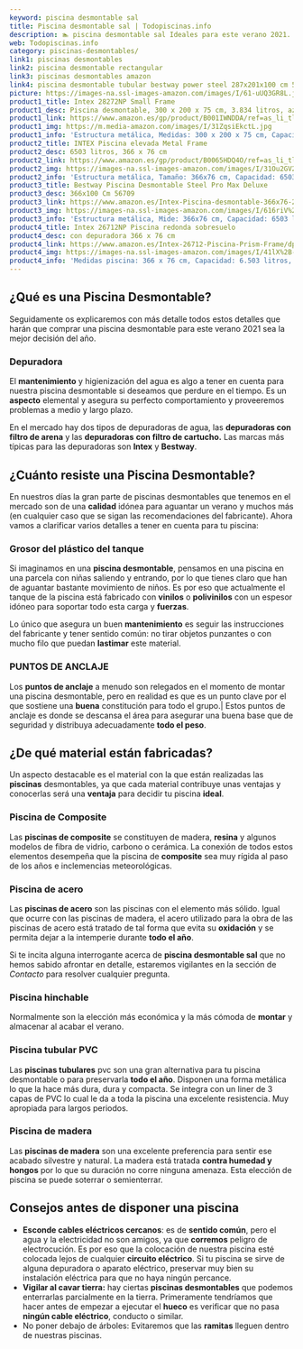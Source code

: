 ```yaml
---
keyword: piscina desmontable sal
title: Piscina desmontable sal | Todopiscinas.info
description: 🏊 piscina desmontable sal Ideales para este verano 2021. Aquí puedes comprar piscina desmontable sal y comparar con otras similares. No dejes escapar piscina desmontable sal a un precio realmente tentador.
web: Todopiscinas.info
category: piscinas-desmontables/
link1: piscinas desmontables
link2: piscina desmontable rectangular
link3: piscinas desmontables amazon
link4: piscina desmontable tubular bestway power steel 287x201x100 cm 56409
picture: https://images-na.ssl-images-amazon.com/images/I/61-uUQ3GR8L.jpg
product1_title: Intex 28272NP Small Frame
product1_desc: Piscina desmontable, 300 x 200 x 75 cm, 3.834 litros, azul
product1_link: https://www.amazon.es/gp/product/B001IWNDDA/ref=as_li_tl?ie=UTF8&camp=3638&creative=24630&creativeASIN=B001IWNDDA&linkCode=as2&tag=todopiscinas0e-21&linkId=25b9d647487c889cb6ef56ed63f50ca1
product1_img: https://m.media-amazon.com/images/I/31ZqsiEkctL.jpg
product1_info: 'Estructura metálica, Medidas: 300 x 200 x 75 cm, Capacidad: 3.834 litros, Para 6 personas (+ 6 años), Fácil montaje, Forma rectangular'
product2_title: INTEX Piscina elevada Metal Frame
product2_desc: 6503 litros, 366 x 76 cm
product2_link: https://www.amazon.es/gp/product/B0065HDQ4O/ref=as_li_tl?ie=UTF8&camp=3638&creative=24630&creativeASIN=B0065HDQ4O&linkCode=as2&tag=todopiscinas0e-21&linkId=ed2430e3ba564d3527ee103df33ed7b3
product2_img: https://images-na.ssl-images-amazon.com/images/I/31Ou2GV2SAL.jpg
product2_info: 'Estructura metálica, Tamaño: 366x76 cm, Capacidad: 6503 litros, Forma circular, De 4 a 7 personas (+6 años)'
product3_title: Bestway Piscina Desmontable Steel Pro Max Deluxe
product3_desc: 366x100 Cm 56709
product3_link: https://www.amazon.es/Intex-Piscina-desmontable-366x76-28210NP/dp/B0065HDQ4O?__mk_es_ES=%C3%85M%C3%85%C5%BD%C3%95%C3%91&crid=25UQGV9HG2INI&dchild=1&keywords=piscinas+desmontables&qid=1615854176&sprefix=piscinas+dem%2Caps%2C201&sr=8-5&linkCode=ll1&tag=todopiscinas0e-21&linkId=34f200977c6cbaab1f3f4d9ac0e64755&language=es_ES&ref_=as_li_ss_tl
product3_img: https://images-na.ssl-images-amazon.com/images/I/616riV%2BiY3L.jpg
product3_info: 'Estructura metálica, Mide: 366x76 cm, Capacidad: 6503 litros, De 4 a 7 personas mayores de 6 años, Forma circular, Tecnología Super-Tough'
product4_title: Intex 26712NP Piscina redonda sobresuelo
product4_desc: con depuradora 366 x 76 cm
product4_link: https://www.amazon.es/Intex-26712-Piscina-Prism-Frame/dp/B07FB823GL?__mk_es_ES=%C3%85M%C3%85%C5%BD%C3%95%C3%91&dchild=1&keywords=piscinas+desmontables+con+depuradora&qid=1615936418&sr=8-5&linkCode=ll1&tag=todopiscinas0e-21&linkId=d98699de7830cd471766fa1daa36de34&language=es_ES&ref_=as_li_ss_tl
product4_img: https://images-na.ssl-images-amazon.com/images/I/41lX%2B-YpibL.jpg
product4_info: 'Medidas piscina: 366 x 76 cm, Capacidad: 6.503 litros, Incluye depuradora de cartucha A, Lona resistente triple capa'
---
```


## ¿Qué es una Piscina Desmontable?



Seguidamente os explicaremos con más detalle todos estos detalles que harán que comprar una piscina desmontable para este verano 2021 sea la mejor decisión del año.


### Depuradora

El **mantenimiento** y higienización del agua es algo a tener en cuenta para nuestra piscina desmontable si deseamos que perdure en el tiempo. Es un **aspecto** elemental y asegura su perfecto comportamiento y proveeremos problemas a medio y largo plazo.

En el mercado hay dos tipos de depuradoras de agua, las **depuradoras con filtro de arena** y  las **depuradoras** **con filtro de cartucho.** Las marcas más típicas para las depuradoras son **Intex** y **Bestway**.


## ¿Cuánto resiste una Piscina Desmontable?

En nuestros días la gran parte de piscinas desmontables que tenemos en el mercado son de una **calidad** idónea para aguantar un verano y muchos más (en cualquier caso que se sigan las recomendaciones del fabricante). Ahora vamos a clarificar varios detalles a tener en cuenta para tu piscina:


### Grosor del plástico del tanque

Si imaginamos en una **piscina desmontable**, pensamos en una piscina en una parcela con niñas saliendo y entrando, por lo que tienes claro que han de aguantar bastante movimiento de niños. Es por eso que actualmente el tanque de la piscina está fabricado con **vinilos** o **polivinilos** con un espesor idóneo para soportar todo esta carga y **fuerzas**.

Lo único que asegura un	 buen **mantenimiento** es seguir las instrucciones del fabricante y tener sentido común: no tirar objetos punzantes o con mucho filo que puedan **lastimar** este material.


### PUNTOS DE ANCLAJE

Los **puntos de anclaje** a menudo son relegados en el momento de montar una piscina desmontable, pero en realidad es que es un punto clave por el que sostiene una **buena** constitución para todo el grupo.| Estos puntos de anclaje es donde se descansa el área para asegurar una buena base que de seguridad y distribuya adecuadamente **todo el peso**.

<stats-list :link1=link1 :link2=link2 :link3=link3 :link4=link4 :category=category></stats-list>


## ¿De qué material están fabricadas?

Un aspecto destacable es el material con la que están realizadas las **piscinas** desmontables, ya que cada material contribuye unas ventajas y conocerlas  será una **ventaja** para decidir tu piscina **ideal**.


### Piscina de Composite

Las **piscinas de composite** se constituyen de madera, **resina** y algunos modelos de fibra de vidrio, carbono o cerámica. La conexión de todos estos elementos desempeña que la piscina de **composite** sea muy rígida al paso de los años e inclemencias meteorológicas.


### Piscina de acero

Las **piscinas de acero** son las piscinas con el elemento más sólido. Igual que ocurre con las piscinas de madera, el acero utilizado para la obra de las piscinas de acero está tratado de tal forma que evita su **oxidación** y se permita dejar a la intemperie durante **todo el año**.

Si te incita alguna interrogante acerca de **piscina desmontable sal** que no hemos sabido afrontar en detalle, estaremos vigilantes en la sección de _Contacto_ para resolver cualquier pregunta.


### Piscina hinchable

Normalmente son la elección más económica y la más cómoda de **montar** y almacenar al acabar el verano.


### Piscina tubular PVC

Las **piscinas tubulares** pvc son una gran alternativa para tu piscina desmontable o para preservarla **todo el año**. Disponen una forma metálica lo que la hace más dura, dura y compacta. Se integra con un liner de 3 capas de PVC lo cual le da a toda la piscina una excelente resistencia. Muy apropiada para largos periodos.


### Piscina de madera

Las **piscinas de madera** son una excelente preferencia para sentir ese acabado silvestre y natural. La madera está tratada **contra humedad y hongos** por lo que su duración no corre ninguna amenaza. Esta elección de piscina se puede soterrar o semienterrar.


## Consejos antes de disponer una piscina



*   **Esconde cables eléctricos cercanos**: es de **sentido común**, pero el agua y la electricidad no son amigos, ya que **corremos** peligro de electrocución. Es por eso que la colocación de nuestra piscina esté colocada lejos de cualquier **circuito eléctrico**. Si tu piscina se sirve de alguna depuradora o aparato eléctrico, preservar muy bien su instalación eléctrica para que no haya ningún percance.
*   **Vigilar al cavar tierra:** hay ciertas **piscinas desmontables** que podemos enterrarlas parcialmente en la tierra. Primeramente tendríamos que hacer antes de empezar a ejecutar el **hueco** es verificar que no pasa **ningún cable eléctrico**, conducto o similar.
*   No poner debajo de árboles: Evitaremos que las **ramitas** lleguen dentro de nuestras piscinas.

<brand-panel :title=product1_title :desc=product1_desc :img=product1_img :link=product1_link></brand-panel>

<external-banner></external-banner>

